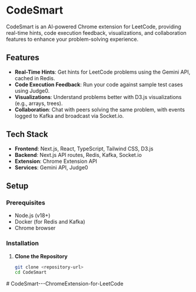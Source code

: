 # CodeSmart

CodeSmart is an AI-powered Chrome extension for LeetCode, providing real-time hints, code execution feedback, visualizations, and collaboration features to enhance your problem-solving experience.

## Features

- **Real-Time Hints**: Get hints for LeetCode problems using the Gemini API, cached in Redis.
- **Code Execution Feedback**: Run your code against sample test cases using Judge0.
- **Visualizations**: Understand problems better with D3.js visualizations (e.g., arrays, trees).
- **Collaboration**: Chat with peers solving the same problem, with events logged to Kafka and broadcast via Socket.io.

## Tech Stack

- **Frontend**: Next.js, React, TypeScript, Tailwind CSS, D3.js
- **Backend**: Next.js API routes, Redis, Kafka, Socket.io
- **Extension**: Chrome Extension API
- **Services**: Gemini API, Judge0

## Setup

### Prerequisites

- Node.js (v18+)
- Docker (for Redis and Kafka)
- Chrome browser

### Installation

1. **Clone the Repository**
   ```bash
   git clone <repository-url>
   cd CodeSmart
   ```
#   C o d e S m a r t - - - C h r o m e E x t e n s i o n - f o r - L e e t C o d e 
 
 
